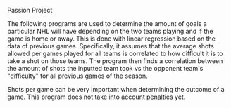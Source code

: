 Passion Project

The following programs are used to determine the amount of goals a particular NHL will have
depending on the two teams playing and if the game is home or away. This is done with linear regression
based on the data of previous games. Specifically, it assumes that the average shots allowed per games played
for all teams is correlated to how difficult it is to take a shot on those teams. The program then finds a correlation
between the amount of shots the inputted team took vs the opponent team's "difficulty" for all previous games of the season.

Shots per game can be very important when determining the outcome of a game.
This program does not take into account penalties yet.
